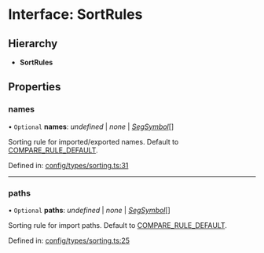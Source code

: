 # Interface: SortRules

## Hierarchy

* **SortRules**

## Properties

### names

• `Optional` **names**: *undefined* \| *none* \| [*SegSymbol*](../README.md#segsymbol)[]

Sorting rule for imported/exported names. Default to
[COMPARE_RULE_DEFAULT](../README.md#COMPARE_RULE_DEFAULT).

Defined in: [config/types/sorting.ts:31](https://github.com/daidodo/format-imports/blob/0863498/src/lib/config/types/sorting.ts#L31)

___

### paths

• `Optional` **paths**: *undefined* \| *none* \| [*SegSymbol*](../README.md#segsymbol)[]

Sorting rule for import paths. Default to
[COMPARE_RULE_DEFAULT](../README.md#COMPARE_RULE_DEFAULT).

Defined in: [config/types/sorting.ts:25](https://github.com/daidodo/format-imports/blob/0863498/src/lib/config/types/sorting.ts#L25)

